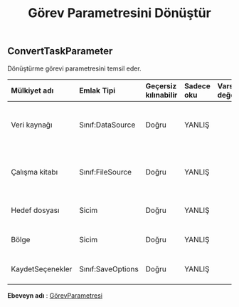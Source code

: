 ﻿---
title: Görev Parametresini Dönüştür
second_title: Aspose.Cells Cloud Documen
type: docs
url: /tr/specification/model/converttaskparameter/
description: "Aspose.Cells Bulut modeli spesifikasyonu: ConvertTaskParameter. Açma, oluşturma, düzenleme, bölme, birleştirme, karşılaştırma ve dönüştürme gibi özelliklerle Excel ve diğer elektronik tablo belgelerini zahmetsizce yönetin"
kwords: Excel, Office, Elektronik Tablo, Cloud REST API, ConvertTaskParameter
weight: 50
---
## **ConvertTaskParameter**

 Dönüştürme görevi parametresini temsil eder.

| Mülkiyet adı| Emlak Tipi| Geçersiz kılınabilir| Sadece oku| Varsayılan değer| Tanım|
|:- |:- |:- |:- |:- |:- |
| Veri kaynağı| Sınıf:DataSource| Doğru| YANLIŞ|| Görev nesnesinin veri kaynağını temsil eder.|
| Çalışma kitabı| Sınıf:FileSource| Doğru| YANLIŞ|| Görev nesnesinin veri kaynağını temsil eder.|
| Hedef dosyası| Sicim| Doğru| YANLIŞ|| Hedef dosyayı temsil eder.|
| Bölge| Sicim| Doğru| YANLIŞ|| Excel veri bölgesini temsil eder.|
| KaydetSeçenekler| Sınıf:SaveOptions| Doğru| YANLIŞ|| Kaydetme seçeneklerini temsil eder.|

**Ebeveyn adı** : [GörevParametresi](/specification/model/taskparameter)

